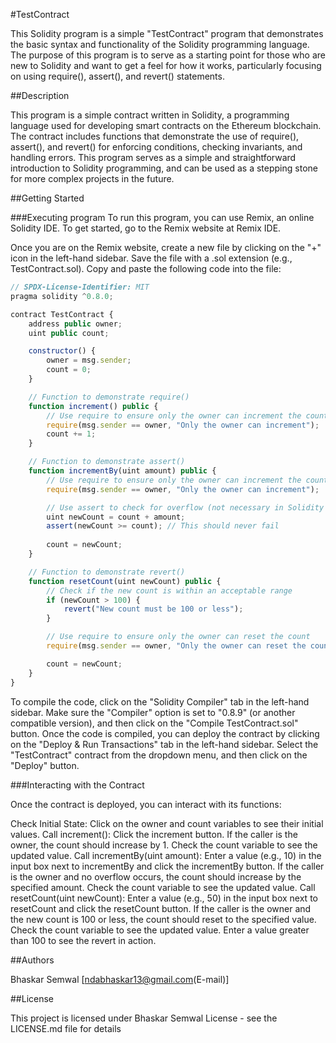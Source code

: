 #TestContract

This Solidity program is a simple "TestContract" program that demonstrates the basic syntax and functionality of the Solidity programming language. The purpose of this program is to serve as a starting point for those who are new to Solidity and want to get a feel for how it works, particularly focusing on using require(), assert(), and revert() statements.

##Description

This program is a simple contract written in Solidity, a programming language used for developing smart contracts on the Ethereum blockchain. The contract includes functions that demonstrate the use of require(), assert(), and revert() for enforcing conditions, checking invariants, and handling errors. This program serves as a simple and straightforward introduction to Solidity programming, and can be used as a stepping stone for more complex projects in the future.

##Getting Started

###Executing program
To run this program, you can use Remix, an online Solidity IDE. To get started, go to the Remix website at Remix IDE.

Once you are on the Remix website, create a new file by clicking on the "+" icon in the left-hand sidebar. Save the file with a .sol extension (e.g., TestContract.sol). Copy and paste the following code into the file:

```javascript
// SPDX-License-Identifier: MIT
pragma solidity ^0.8.0;

contract TestContract {
    address public owner;
    uint public count;

    constructor() {
        owner = msg.sender;
        count = 0;
    }

    // Function to demonstrate require()
    function increment() public {
        // Use require to ensure only the owner can increment the count
        require(msg.sender == owner, "Only the owner can increment");
        count += 1;
    }

    // Function to demonstrate assert()
    function incrementBy(uint amount) public {
        // Use require to ensure only the owner can increment the count
        require(msg.sender == owner, "Only the owner can increment");

        // Use assert to check for overflow (not necessary in Solidity 0.8+ due to built-in overflow checks, but shown for illustration)
        uint newCount = count + amount;
        assert(newCount >= count); // This should never fail
        
        count = newCount;
    }

    // Function to demonstrate revert()
    function resetCount(uint newCount) public {
        // Check if the new count is within an acceptable range
        if (newCount > 100) {
            revert("New count must be 100 or less");
        }

        // Use require to ensure only the owner can reset the count
        require(msg.sender == owner, "Only the owner can reset the count");

        count = newCount;
    }
}

```
To compile the code, click on the "Solidity Compiler" tab in the left-hand sidebar. Make sure the "Compiler" option is set to "0.8.9" (or another compatible version), and then click on the "Compile TestContract.sol" button.
Once the code is compiled, you can deploy the contract by clicking on the "Deploy & Run Transactions" tab in the left-hand sidebar. Select the "TestContract" contract from the dropdown menu, and then click on the "Deploy" button.

###Interacting with the Contract

Once the contract is deployed, you can interact with its functions:

Check Initial State: Click on the owner and count variables to see their initial values.
Call increment(): Click the increment button. If the caller is the owner, the count should increase by 1. Check the count variable to see the updated value.
Call incrementBy(uint amount): Enter a value (e.g., 10) in the input box next to incrementBy and click the incrementBy button. If the caller is the owner and no overflow occurs, the count should increase by the specified amount. Check the count variable to see the updated value.
Call resetCount(uint newCount): Enter a value (e.g., 50) in the input box next to resetCount and click the resetCount button. If the caller is the owner and the new count is 100 or less, the count should reset to the specified value. Check the count variable to see the updated value. Enter a value greater than 100 to see the revert in action.

##Authors

Bhaskar Semwal
[ndabhaskar13@gmail.com(E-mail)]

##License

This project is licensed under Bhaskar Semwal License - see the LICENSE.md file for details
